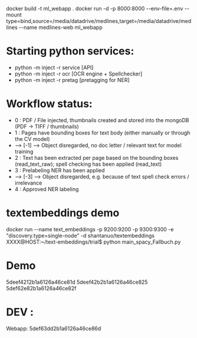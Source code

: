 
docker build -t ml_webapp .
docker run -d -p 8000:8000 --env-file=.env --mount type=bind,source=/media/datadrive/medlines,target=/media/datadrive/medlines  --name medlines-web ml_webapp 

# Starting python services: 

- python -m inject -r service [API]
- python -m inject -r ocr [OCR engine + Spellchecker]
- python -m inject -r pretag [pretagging for NER]

# Workflow status: 
* 0 : PDF / File injected, thumbnails created and stored into the mongoDB (PDF -> TIFF / thumbnails)
* 1 : Pages have bounding boxes for text body (either manually or through the CV model)
* --> [-1] --> Object disregarded, no doc letter / relevant text for model training
* 2 : Text has been extracted per page based on the bounding boxes (read_text_raw); spell checking has been applied (read_text)
* 3 : Prelabeling NER has been applied
* --> [-3] --> Object disregarded, e.g. because of text spell check errors / irrelevance
* 4 : Approved NER labeling



# textembeddings demo 
docker run --name text_embeddings  -p 9200:9200 -p 9300:9300 -e "discovery.type=single-node"  -d shantanuo/textembeddings
XXXX@HOST:~/text-embeddings/trial$ python main_spacy_Fallbuch.py


# Demo

5deef4212b1a6126a46ce81d
5deef42b2b1a6126a46ce825
5def62e82b1a6126a46ce82f


# DEV : 

Webapp: 5def63dd2b1a6126a46ce86d
